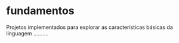 # fundamentos
Projetos implementados para explorar as características básicas da linguagem ..........
